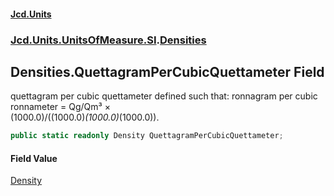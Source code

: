 #### [Jcd.Units](index.md 'index')
### [Jcd.Units.UnitsOfMeasure.SI](Jcd.Units.UnitsOfMeasure.SI.md 'Jcd.Units.UnitsOfMeasure.SI').[Densities](Densities.md 'Jcd.Units.UnitsOfMeasure.SI.Densities')

## Densities.QuettagramPerCubicQuettameter Field

quettagram per cubic quettameter defined such that: ronnagram per cubic ronnameter = Qg/Qm³ ×  
(1000.0)/((1000.0)*(1000.0)*(1000.0)).

```csharp
public static readonly Density QuettagramPerCubicQuettameter;
```

#### Field Value
[Density](Density.md 'Jcd.Units.UnitTypes.Density')